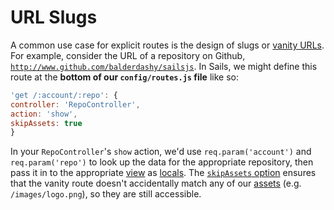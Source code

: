 # URL Slugs
A common use case for explicit routes is the design of slugs or [vanity URLs](http://en.wikipedia.org/wiki/Clean_URL#Slug).  For example, consider the URL of a repository on Github, [`http://www.github.com/balderdashy/sailsjs`](http://www.github.com/balderdashy/sailsjs).  In Sails, we might define this route at the **bottom of our `config/routes.js` file** like so:

```javascript
'get /:account/:repo': {
controller: 'RepoController',
action: 'show',
skipAssets: true
}
```

In your `RepoController`'s `show` action, we'd use `req.param('account')` and `req.param('repo')` to look up the data for the appropriate repository, then pass it in to the appropriate [view](http://sailsjs.org/#!/documentation/concepts/Views) as [locals](http://sailsjs.org/#!/documentation/concepts/Views/Locals.html).  The [`skipAssets` option](http://sailsjs.org/#!/documentation/concepts/Routes/RouteTargetSyntax.html?q=route-target-options) ensures that the vanity route doesn't accidentally match any of our [assets](http://sailsjs.org/#!/documentation/concepts/Assets) (e.g. `/images/logo.png`), so they are still accessible.



<docmeta name="uniqueID" value="URLSlugs805236">
<docmeta name="displayName" value="URL Slugs">

